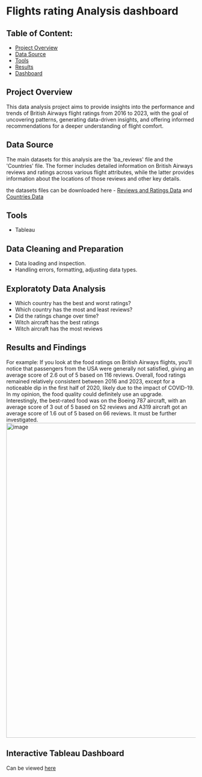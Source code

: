 # Flights rating Analysis dashboard

## Table of Content:

- [Project Overview](#Project-Overview)
- [Data Source](#Data-Source)
- [Tools](#Tools)
- [Results](#Results-and-Findings)
- [Dashboard](#Interactive-Tableau-Dashboard)

## Project Overview
This data analysis project aims to provide insights into the performance and trends of British Airways flight ratings from 2016 to 2023, with the goal of uncovering patterns, generating data-driven insights, and offering informed recommendations for a deeper understanding of flight comfort.

## Data Source
The main datasets for this analysis are the 'ba_reviews' file and the 'Countries' file. The former includes detailed information on British Airways reviews and ratings across various flight attributes, while the latter provides information about the locations of those reviews and other key details.

the datasets files can be downloaded here - [Reviews and Ratings Data](./ba_reviews.csv) and [Countries Data](./Countries.csv)


## Tools
- Tableau
 
## Data Cleaning and Preparation
- Data loading and inspection.
- Handling errors, formatting, adjusting data types.

## Exploratoty Data Analysis
- Which country has the best and worst ratings?
- Which country has the most and least reviews?
- Did the ratings change over time?
- Witch aircraft has the best ratings
- Witch aircraft has the most reviews
  
## Results and Findings
For example: If you look at the food ratings on British Airways flights, you’ll notice that passengers from the USA were generally not satisfied, giving an average score of 2.6 out of 5 based on 116 reviews. Overall, food ratings remained relatively consistent between 2016 and 2023, except for a noticeable dip in the first half of 2020, likely due to the impact of COVID-19. In my opinion, the food quality could definitely use an upgrade. Interestingly, the best-rated food was on the Boeing 787 aircraft, with an average score of 3 out of 5 based on 52 reviews and A319 aircraft got an average score of 1.6 out of 5 based on 66 reviews. It must be further investigated.
<img width="1503" height="837" alt="image" src="https://github.com/user-attachments/assets/199c43d1-696f-4eff-a18a-2aa8a64f1a82" />


## Interactive Tableau Dashboard
Can be viewed [here](https://public.tableau.com/app/profile/leonid.mizhiritsky/viz/BritishAirwaysFlightsRating/Dashboard1?publish=yes)
